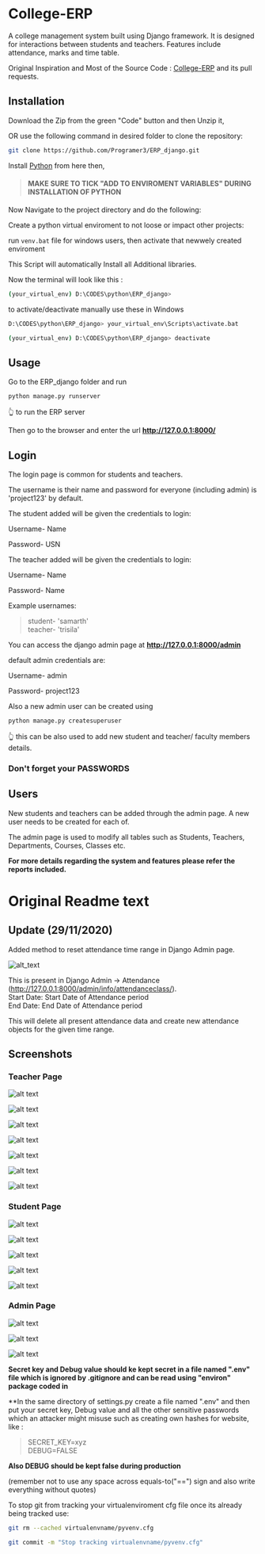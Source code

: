 # College-ERP

A college management system built using Django framework. It is designed for interactions between students and teachers. Features include attendance, marks and time table.

Original Inspiration and Most of the Source Code : [College-ERP](https://github.com/samarth-p/College-ERP) and its pull requests.

## Installation

Download the Zip from the green "Code" button and then Unzip it,

OR use the following command in desired folder to clone the repository:

```bash
git clone https://github.com/Programer3/ERP_django.git
```

Install [Python](https://www.python.org/downloads/) from here then,

> #### MAKE SURE TO TICK "ADD TO ENVIROMENT VARIABLES" DURING INSTALLATION OF PYTHON

Now Navigate to the project directory and do the following:

Create a python virtual enviroment to not loose or impact other projects:

run `venv.bat` file for windows users, then activate that newwely created enviroment

This Script will automatically Install all Additional libraries.

Now the terminal will look like this :

```bash
(your_virtual_env) D:\CODES\python\ERP_django>
```

to activate/deactivate manually use these in Windows

```bash
D:\CODES\python\ERP_django> your_virtual_env\Scripts\activate.bat
```

```bash
(your_virtual_env) D:\CODES\python\ERP_django> deactivate
```

## Usage

Go to the ERP_django folder and run

```bash
python manage.py runserver
```

👆 to run the ERP server

Then go to the browser and enter the url **<http://127.0.0.1:8000/>**

## Login

The login page is common for students and teachers.  

The username is their name and password for everyone (including admin) is 'project123' by default.

The student added will be given the credentials to login:

Username- Name  

Password- USN

The teacher added will be given the credentials to login:

Username- Name

Password- Name

Example usernames:  
> student- 'samarth'  
> teacher- 'trisila'  

You can access the django admin page at **<http://127.0.0.1:8000/admin>**

default admin credentials are:

Username- admin

Password- project123

Also a new admin user can be created using

```bash
python manage.py createsuperuser
```

👆 this can be also used to add new student and teacher/ faculty members details.

### Don't forget your PASSWORDS

## Users

New students and teachers can be added through the admin page. A new user needs to be created for each of.

The admin page is used to modify all tables such as Students, Teachers, Departments, Courses, Classes etc.

**For more details regarding the system and features please refer the reports included.**

# Original Readme text

## Update (29/11/2020)

Added method to reset attendance time range in Django Admin page.

![alt_text](https://i.imgur.com/0xOWmUZ.png)

This is present in Django Admin -> Attendance (<http://127.0.0.1:8000/admin/info/attendanceclass/>).  
Start Date: Start Date of Attendance period  
End Date: End Date of Attendance period

This will delete all present attendance data and create new attendance objects for the given time range.

## Screenshots

### Teacher Page

![alt text](https://imgur.com/pMAoEbG.png)

![alt text](https://imgur.com/ZiQ3RRA.png)

![alt text](https://imgur.com/i025CJW.png)

![alt text](https://imgur.com/HQlLYmC.png)

![alt text](https://imgur.com/j6RyBmU.png)

![alt text](https://imgur.com/xIKEMvQ.png)

![alt text](https://imgur.com/4Rl7Fpv.png)

### Student Page

![alt text](https://imgur.com/isL9cjz.png)

![alt text](https://imgur.com/5pzl7m3.png)

![alt text](https://imgur.com/7zWhHZx.png)

![alt text](https://imgur.com/fu7gxk8.png)

![alt text](https://imgur.com/NZqU268.png)

### Admin Page

![alt text](https://imgur.com/sDvDc9N.png)

![alt text](https://imgur.com/tMKWx6f.png)

![alt text](https://imgur.com/PvCsNeB.png)

**Secret key and Debug value should ke kept secret in a file named ".env" file which is ignored by .gitignore and can be read using "environ" package coded in**  

**In the same directory of settings.py create a file named ".env" and then put your secret key, Debug value and all the other sensitive passwords which an attacker might misuse such as creating own hashes for website, like :  

>SECRET_KEY=xyz  
>DEBUG=FALSE

**Also DEBUG should be kept false during production**  

(remember not to use any space across equals-to("==") sign and also write everything without quotes)

To stop git from tracking your virtualenviroment cfg file once its already being tracked use:

```bash
git rm --cached virtualenvname/pyvenv.cfg
```

```bash
git commit -m "Stop tracking virtualenvname/pyvenv.cfg"
```
